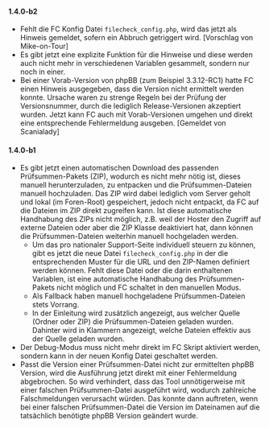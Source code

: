 #### 1.4.0-b2

* Fehlt die FC Konfig Datei `filecheck_config.php`, wird das jetzt als Hinweis gemeldet, sofern ein Abbruch getriggert wird. [Vorschlag von Mike-on-Tour]
* Es gibt jetzt eine explizite Funktion für die Hinweise und diese werden auch nicht mehr in verschiedenen Variablen gesammelt, sondern nur noch in einer.
* Bei einer Vorab-Version von phpBB (zum Beispiel 3.3.12-RC1) hatte FC einen Hinweis ausgegeben, dass die Version nicht ermittelt werden konnte. Ursache waren zu strenge Regeln bei der Prüfung der Versionsnummer, durch die lediglich Release-Versionen akzeptiert wurden. Jetzt kann FC auch mit Vorab-Versionen umgehen und direkt eine entsprechende Fehlermeldung ausgeben. [Gemeldet von Scanialady]

#### 1.4.0-b1

* Es gibt jetzt einen automatischen Download des passenden Prüfsummen-Pakets (ZIP), wodurch es nicht mehr nötig ist, dieses manuell herunterzuladen, zu entpacken und die Prüfsummen-Dateien manuell hochzuladen. Das ZIP wird dabei lediglich vom Server geholt und lokal (im Foren-Root) gespeichert, jedoch nicht entpackt, da FC auf die Dateien im ZIP direkt zugreifen kann. Ist diese automatische Handhabung des ZIPs nicht möglich, z.B. weil der Hoster den Zugriff auf externe Dateien oder aber die ZIP Klasse deaktiviert hat, dann können die Prüfsummen-Dateien weiterhin manuell hochgeladen werden.
  * Um das pro nationaler Support-Seite individuell steuern zu können, gibt es jetzt die neue Datei `filecheck_config.php` in der die entsprechenden Muster für die URL und den ZIP-Namen definiert werden können. Fehlt diese Datei oder die darin enthaltenen Variablen, ist eine automatische Handhabung des Prüfsummen-Pakets nicht möglich und FC schaltet in den manuellen Modus.
  * Als Fallback haben manuell hochgeladene Prüfsummen-Dateien stets Vorrang.
  * In der Einleitung wird zusätzlich angezeigt, aus welcher Quelle (Ordner oder ZIP) die Prüfsummen-Dateien geladen wurden. Dahinter wird in Klammern angezeigt, welche Dateien effektiv aus der Quelle geladen wurden.
* Der Debug-Modus muss nicht mehr direkt im FC Skript aktiviert werden, sondern kann in der neuen Konfig Datei geschaltet werden.
* Passt die Version einer Prüfsummen-Datei nicht zur ermittelten phpBB Version, wird die Ausführung jetzt direkt mit einer Fehlermeldung abgebrochen. So wird verhindert, dass das Tool unnötigerweise mit einer falschen Prüfsummen-Datei ausgeführt wird, wodurch zahlreiche Falschmeldungen verursacht würden. Das konnte dann auftreten, wenn bei einer falschen Prüfsummen-Datei die Version im Dateinamen auf die tatsächlich benötigte phpBB Version geändert wurde.
